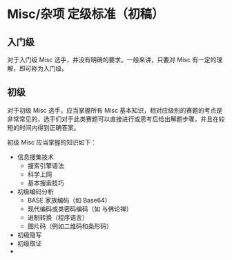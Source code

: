 # Misc/杂项 定级标准（初稿）

## 入门级

对于入门级 Misc 选手，并没有明确的要求。一般来讲，只要对 Misc 有一定的理解，即可称为入门级。

## 初级

对于初级 Misc 选手，应当掌握所有 Misc 基本知识，相对应级别的赛题的考点是非常常见的，选手们对于此类赛题可以直接进行或思考后给出解题步骤，并且在较短的时间内得到正确答案。

初级 Misc 应当掌握的知识如下：

* 信息搜集技术
  * 搜索引擎语法
  * 科学上网
  * 基本搜索技巧
* 初级编码分析
  * BASE 家族编码（如 Base64）
  * 现代编码或类密码编码（如 与佛论禅）
  * 进制转换（程序语言）
  * 图片码（例如二维码和条形码）
* 初级隐写
* 初级取证
*
